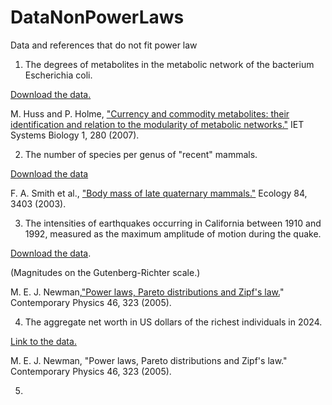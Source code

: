 # DataNonPowerLaws
Data and references that do not fit power law


1. The degrees of metabolites in the metabolic network of the bacterium Escherichia coli.
 
[Download the data.](Data/ecoli-degree.txt)


M. Huss and P. Holme, ["Currency and commodity metabolites: their identification and relation to the modularity of metabolic networks."](http://arxiv.org/abs/q-bio/0603038) IET Systems Biology 1, 280 (2007).

2. The number of species per genus of "recent" mammals.
   
[Download the data](Data/MOMv3.3.txt)

F. A. Smith et al., ["Body mass of late quaternary mammals."](http://dx.doi.org/10.1890/02-9003) Ecology 84, 3403 (2003).


3. The intensities of earthquakes occurring in California between 1910 and 1992, measured as the maximum amplitude of motion during the quake.
   
[Download the data](Data/quakes.txt). 

(Magnitudes on the Gutenberg-Richter scale.)

M. E. J. Newman,["Power laws, Pareto distributions and Zipf's law.](http://arxiv.org/abs/cond-mat/0412004)" Contemporary Physics 46, 323 (2005).

4. The aggregate net worth in US dollars of the richest individuals in 2024.
   
[Link to the data.](/Data/Data/Billionaires_Statistics_Dataset_Two_Columns.tsv) 

M. E. J. Newman, "Power laws, Pareto distributions and Zipf's law." Contemporary Physics 46, 323 (2005).


5. 
